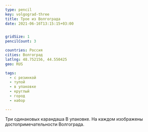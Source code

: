 ```yaml
---
type: pencil
key: volgograd-three
title: Трое из Волгограда
date: 2021-06-16T13:15:15+03:00


gridSize: 1
pencilCount: 3

countries: Россия
cities: Волгоград
latlng: 48.752156, 44.550425
geo: RUS

tags:
  - с резинкой
  - тупой
  - в упаковке
  - круглый
  - город
  - набор

---
```


Три одинаковых карандаша В упаковке. На каждом изображены достопримечательности Волгограда.
